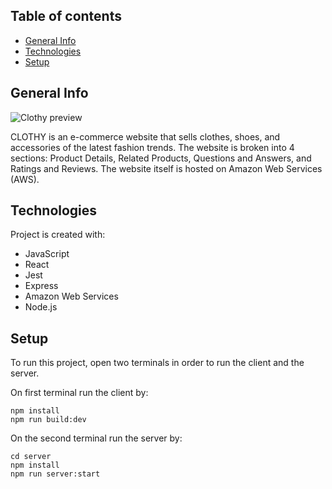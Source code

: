 ## Table of contents
- [General Info](#general-info)
- [Technologies](#technologies)
- [Setup](#setup)

## General Info

<img alt="Clothy preview" src="./dist/preview.gif"/>

CLOTHY is an e-commerce website that sells clothes, shoes, and accessories of the latest fashion trends. The website is broken into 4 sections: Product Details, Related Products, Questions and Answers, and Ratings and Reviews. The website itself is hosted on Amazon Web Services (AWS).

## Technologies

Project is created with:

- JavaScript
- React
- Jest
- Express
- Amazon Web Services
- Node.js

## Setup

To run this project, open two terminals in order to run the client and the server.

On first terminal run the client by:

```
npm install
npm run build:dev
```

On the second terminal run the server by:

```
cd server
npm install
npm run server:start
```
